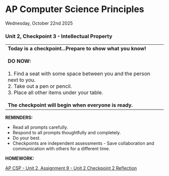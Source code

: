 # AP Computer Science Principles
Wednesday, October 22nd 2025

### Unit 2, Checkpoint 3 - Intellectual Property

<table>
  <tr>
    <td><b>Today is a checkpoint...Prepare to show what you know!</b><br><br>
    <b>DO NOW:</b><br><br>
    1. Find a seat with some space between you and the person next to you.<br>
    2. Take out a pen or pencil.<br>
    3. Place all other items under your table.<br><br>
    <b>The checkpoint will begin when everyone is ready.</b></td>
  </tr>
</table>

**REMINDERS:** 

* Read all prompts carefully.
* Respond to all prompts thoughtfully and completely.
* Do your best.
* Checkpoints are independent assessments - Save collaboration and communication with others for a different time.

**HOMEWORK:** 

[AP CSP - Unit 2, Assignment 9 - Unit 2 Checkpoint 2 Reflection](https://github.com/MrJSwotinsky/AP_Computer_Science_Principles_2025_2026/blob/main/Unit_2_Digital_Information/Assignments/Assignment_09_Unit_2_Checkpoint_2_Reflection.md)
